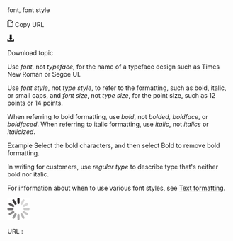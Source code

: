 # 

font, font style

![Copy URL](media/font-font-style/Copy.png)
Copy URL

![Download](media/font-font-style/Download.png)

Download topic

Use *font*, not *typeface*, for the name of a typeface design such as Times New Roman or Segoe UI. 

Use *font style*, not *type style*, to refer to the formatting, such as bold, italic, or small caps, and *font size*, not *type size*, for the point size, such as 12 points or 14 points.

When referring to bold formatting, use *bold*, not *bolded, boldface*, or *boldfaced*. When referring to italic formatting, use *italic*, not *italics* or *italicized*.

Example Select the bold characters, and then select Bold to remove bold formatting.

In writing for customers, use *regular type* to describe type that's neither bold nor italic.

For information about when to use various font styles, see [Text formatting](https://worldready.cloudapp.net/Styleguide/Read?id=2700&topicid=36381).

![In progress](media/font-font-style/activity-large.gif)

URL :
